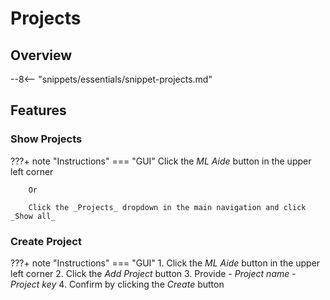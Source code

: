 # Projects

## Overview

--8<-- "snippets/essentials/snippet-projects.md"

## Features

### Show Projects

???+ note "Instructions"
    === "GUI"
        Click the _ML Aide_ button in the upper left corner

        Or

        Click the _Projects_ dropdown in the main navigation and click _Show all_

### Create Project

???+ note "Instructions"
    === "GUI"
        1. Click the _ML Aide_ button in the upper left corner
        2. Click the _Add Project_ button
        3. Provide
            - _Project name_ 
            - _Project key_
        4. Confirm by clicking the _Create_ button